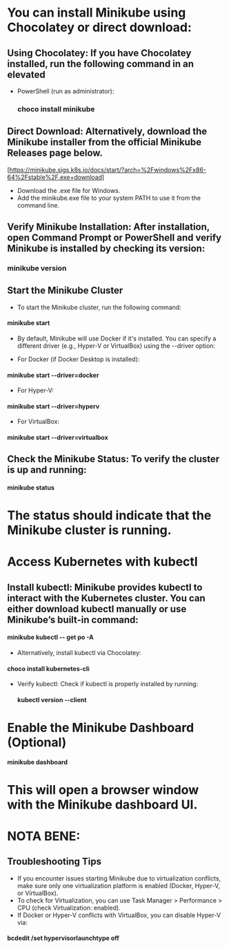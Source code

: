 # You can install Minikube using Chocolatey or direct download:

## Using Chocolatey: If you have Chocolatey installed, run the following command in an elevated
* PowerShell (run as administrator):
  
  ### choco install minikube

## Direct Download: Alternatively, download the Minikube installer from the official Minikube Releases page below.
[https://minikube.sigs.k8s.io/docs/start/?arch=%2Fwindows%2Fx86-64%2Fstable%2F.exe+download]

* Download the .exe file for Windows.
* Add the minikube.exe file to your system PATH to use it from the command line.

## Verify Minikube Installation: After installation, open Command Prompt or PowerShell and verify Minikube is installed by checking its version:

### minikube version

## Start the Minikube Cluster
* To start the Minikube cluster, run the following command:

#### minikube start

* By default, Minikube will use Docker if it's installed. You can specify a different driver (e.g., Hyper-V or VirtualBox) using the --driver option:

* For Docker (if Docker Desktop is installed):

#### minikube start --driver=docker

* For Hyper-V:

#### minikube start --driver=hyperv

* For VirtualBox:

#### minikube start --driver=virtualbox

## Check the Minikube Status: To verify the cluster is up and running:

#### minikube status

# The status should indicate that the Minikube cluster is running.

# Access Kubernetes with kubectl

## Install kubectl: Minikube provides kubectl to interact with the Kubernetes cluster. You can either download kubectl manually or use Minikube’s built-in command:

#### minikube kubectl -- get po -A

* Alternatively, install kubectl via Chocolatey:

#### choco install kubernetes-cli

* Verify kubectl: Check if kubectl is properly installed by running:

  #### kubectl version --client

# Enable the Minikube Dashboard (Optional)

#### minikube dashboard

# This will open a browser window with the Minikube dashboard UI.

# NOTA BENE:

## Troubleshooting Tips
* If you encounter issues starting Minikube due to virtualization conflicts, make sure only one virtualization platform is enabled (Docker, Hyper-V, or VirtualBox).
* To check for Virtualization, you can use Task Manager > Performance > CPU (check Virtualization: enabled).
* If Docker or Hyper-V conflicts with VirtualBox, you can disable Hyper-V via:

#### bcdedit /set hypervisorlaunchtype off









